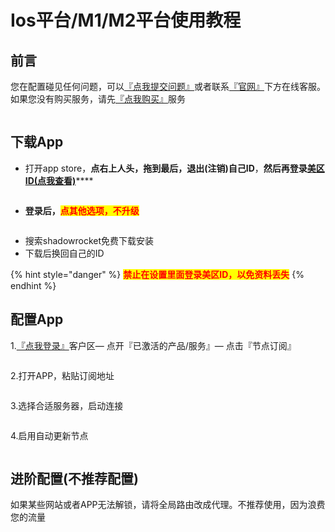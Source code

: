 # Ios平台/M1/M2平台使用教程

## 前言

您在配置碰见任何问题，可以[『点我提交问题』](https://www.lengjiao.me/submitticket.php)或者联系[『官网』](https://www.lengjiao.me)下方在线客服。如果您没有购买服务，请先[『点我购买』](https://www.lengjiao.me/cart.php)服务

<figure><img src="http://i.imgtg.com/2022/07/20/rOjLD.png" alt=""><figcaption></figcaption></figure>

## 下载App

* 打开app store，**点右上人头，拖到最后，退出(注销)自己ID**，**然后再登录**[**美区ID(点我查看)**](https://www.lengjiao.me/index.php?rp=/knowledgebase/2/IosID.html)****

<figure><img src="https://i.imgtg.com/2022/07/20/raAUc.png" alt=""><figcaption></figcaption></figure>

* **登录后，**<mark style="color:red;">**点其他选项，不升级**</mark>

<figure><img src="https://i.imgtg.com/2022/07/20/raejq.png" alt=""><figcaption></figcaption></figure>

* 搜索shadowrocket免费下载安装
* 下载后换回自己的ID

{% hint style="danger" %}
<mark style="color:red;">**禁止在设置里面登录美区ID，以免资料丢失**</mark>
{% endhint %}

## 配置App

1.[『点我登录』](https://www.lengjiao.me/clientarea.php)客户区— 点开『已激活的产品/服务』— 点击『节点订阅』

<figure><img src="https://i.imgtg.com/2022/07/20/raKyr.png" alt=""><figcaption></figcaption></figure>

2.打开APP，粘贴订阅地址

<figure><img src="https://i.imgtg.com/2022/07/20/ra7FY.png" alt=""><figcaption></figcaption></figure>

3.选择合适服务器，启动连接

<figure><img src="https://i.imgtg.com/2022/07/20/raNRv.png" alt=""><figcaption></figcaption></figure>

4.启用自动更新节点

<figure><img src="https://i.imgtg.com/2022/07/20/raZsM.png" alt=""><figcaption></figcaption></figure>

## 进阶配置(不推荐配置)

如果某些网站或者APP无法解锁，请将全局路由改成代理。不推荐使用，因为浪费您的流量

<figure><img src="https://i.imgtg.com/2022/07/20/rayaG.png" alt=""><figcaption></figcaption></figure>
